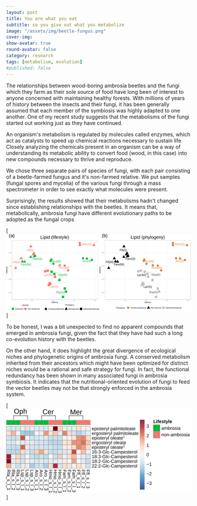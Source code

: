 ```yaml
---
layout: post
title: You are what you eat
subtitle: so you give out what you metabolize
image: "/assets/img/beetle-fungus.png"
cover-img:
show-avatar: true
round-avatar: false
category: research
tags: [metabolism, evolution]
#published: false
---
```


The relationships between wood-boring ambrosia beetles and the fungi which they farm as their sole source of food have long been of interest to anyone concerned with maintaining healthy forests. With millions of years of history between the insects and their fungi, it has been generally assumed that each member of the symbiosis was highly adapted to one another. One of my recent study suggests that the metabolisms of the fungi started out working just as they have continued.

An organism's metabolism is regulated by molecules called enzymes, which act as catalysts to speed up chemical reactions necessary to sustain life. Closely analyzing the chemicals present in an organism can be a way of understanding its metabolic ability to convert food (wood, in this case) into new compounds necessary to thrive and reproduce.

We chose three separate pairs of species of fungi, with each pair consisting of a beetle-farmed fungus and it's non-farmed relative. We put samples (fungal spores and mycelia) of the various fungi through a mass spectrometer in order to see exactly what molecules were present. 

Surprisingly, the results showed that their metabolisms hadn't changed since establishing relationships with the beetles. It means that, metabolically, ambrosia fungi have different evolutionary paths to be adopted as the fungal crops

[![lip_phy](/assets/img/lip_amb_phy_250.png)]

To be honest, I was a bit unexpected to find no apparent compounds that emerged in ambrosia fungi, given the fact that they have had such a long co-evolution history with the beetles. 

On the other hand, it does highlight the great divergence of ecological niches and phylogenetic origins of ambrosia fungi. A conserved metabolism inherited from their ancestors which might have been optimized for distinct niches would be a rational and safe strategy for fungi. In fact, the functional redundancy has been shown in many associated fungi in ambrosia symbiosis. It indicates that the nutritional-oriented evolution of fungi to feed the vector beetles may not be that strongly enforced in the ambrosia system.

[![ergosterol heatmap](/assets/img/ergosterol_250.png)]
